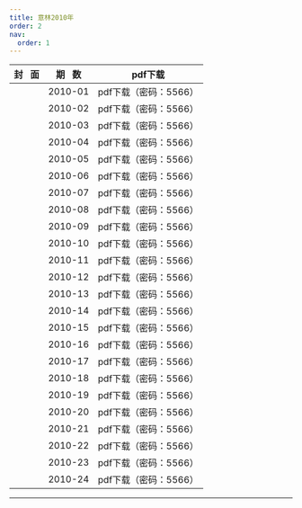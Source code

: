 ```yaml
---
title: 意林2010年
order: 2
nav:
  order: 1
---
```

| 封   面 | 期   数 |        pdf下载        |
| :-------: | :-------: | :-------------------: |
|          |  2010-01  | pdf下载（密码：5566） |
|          |  2010-02  | pdf下载（密码：5566） |
|          |  2010-03  | pdf下载（密码：5566） |
|          |  2010-04  | pdf下载（密码：5566） |
|          |  2010-05  | pdf下载（密码：5566） |
|          |  2010-06  | pdf下载（密码：5566） |
|          |  2010-07  | pdf下载（密码：5566） |
|          |  2010-08  | pdf下载（密码：5566） |
|          |  2010-09  | pdf下载（密码：5566） |
|          |  2010-10  | pdf下载（密码：5566） |
|          |  2010-11  | pdf下载（密码：5566） |
|          |  2010-12  | pdf下载（密码：5566） |
|          |  2010-13  | pdf下载（密码：5566） |
|          |  2010-14  | pdf下载（密码：5566） |
|          |  2010-15  | pdf下载（密码：5566） |
|          |  2010-16  | pdf下载（密码：5566） |
|          |  2010-17  | pdf下载（密码：5566） |
|          |  2010-18  | pdf下载（密码：5566） |
|          |  2010-19  | pdf下载（密码：5566） |
|          |  2010-20  | pdf下载（密码：5566） |
|          |  2010-21  | pdf下载（密码：5566） |
|          |  2010-22  | pdf下载（密码：5566） |
|          |  2010-23  | pdf下载（密码：5566） |
|          |  2010-24  | pdf下载（密码：5566） |

---
